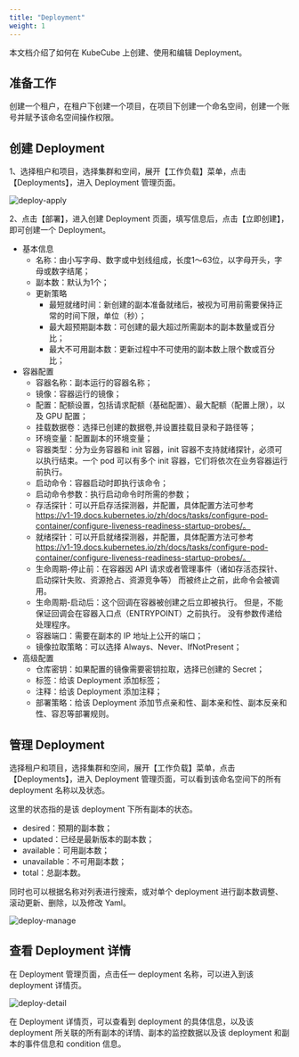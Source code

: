 ```yaml
---
title: "Deployment"
weight: 1
---
```


本文档介绍了如何在 KubeCube 上创建、使用和编辑 Deployment。

## 准备工作

创建一个租户，在租户下创建一个项目，在项目下创建一个命名空间，创建一个账号并赋予该命名空间操作权限。

## 创建 Deployment

1、选择租户和项目，选择集群和空间，展开【工作负载】菜单，点击 【Deployments】，进入 Deployment 管理页面。

![deploy-apply](/imgs/user-guide/ns-scoped-res/workload/Deployment/deploy-apply.png)

2、点击【部署】，进入创建 Deployment 页面，填写信息后，点击【立即创建】，即可创建一个 Deployment。

- 基本信息
    - 名称：由小写字母、数字或中划线组成，长度1～63位，以字母开头，字母或数字结尾；
    - 副本数：默认为1个；
    - 更新策略
        - 最短就绪时间：新创建的副本准备就绪后，被视为可用前需要保持正常的时间下限，单位（秒）；
        - 最大超预期副本数：可创建的最大超过所需副本的副本数量或百分比；
        - 最大不可用副本数：更新过程中不可使用的副本数上限个数或百分比；
- 容器配置
    - 容器名称：副本运行的容器名称；
    - 镜像：容器运行的镜像；
    - 配置：配额设置，包括请求配额（基础配置）、最大配额（配置上限），以及 GPU 配置；
    - 挂载数据卷：选择已创建的数据卷,并设置挂载目录和子路径等；
    - 环境变量：配置副本的环境变量；
    - 容器类型：分为业务容器和 init 容器，init 容器不支持就绪探针，必须可以执行结束。一个 pod 可以有多个 init 容器，它们将依次在业务容器运行前执行。
    - 启动命令：容器启动时即执行该命令；
    - 启动命令参数：执行启动命令时所需的参数；
    - 存活探针：可以开启存活探测器，并配置，具体配置方法可参考 https://v1-19.docs.kubernetes.io/zh/docs/tasks/configure-pod-container/configure-liveness-readiness-startup-probes/。
    - 就绪探针：可以开启就绪探测器，并配置，具体配置方法可参考 https://v1-19.docs.kubernetes.io/zh/docs/tasks/configure-pod-container/configure-liveness-readiness-startup-probes/。
    - 生命周期-停止前：在容器因 API 请求或者管理事件（诸如存活态探针、启动探针失败、资源抢占、资源竞争等） 而被终止之前，此命令会被调用。
    - 生命周期-启动后：这个回调在容器被创建之后立即被执行。 但是，不能保证回调会在容器入口点（ENTRYPOINT）之前执行。 没有参数传递给处理程序。
    - 容器端口：需要在副本的 IP 地址上公开的端口；
    - 镜像拉取策略：可以选择 Always、Never、IfNotPresent；
- 高级配置
    - 仓库密钥：如果配置的镜像需要密钥拉取，选择已创建的 Secret；
    - 标签：给该 Deployment 添加标签；
    - 注释：给该 Deployment 添加注释；
    - 部署策略：给该 Deployment 添加节点亲和性、副本亲和性、副本反亲和性、容忍等部署规则。
    
## 管理 Deployment

选择租户和项目，选择集群和空间，展开【工作负载】菜单，点击【Deployments】，进入 Deployment 管理页面，可以看到该命名空间下的所有 deployment 名称以及状态。

这里的状态指的是该 deployment 下所有副本的状态。

- desired：预期的副本数；
- updated：已经是最新版本的副本数；
- available：可用副本数；
- unavailable：不可用副本数；
- total：总副本数。

同时也可以根据名称对列表进行搜索，或对单个 deployment 进行副本数调整、滚动更新、删除，以及修改 Yaml。

![deploy-manage](/imgs/user-guide/ns-scoped-res/workload/Deployment/deploy-manage.png)

## 查看 Deployment 详情

在 Deployment 管理页面，点击任一 deployment 名称，可以进入到该 deployment 详情页。

![deploy-detail](/imgs/user-guide/ns-scoped-res/workload/Deployment/deploy-detail.png)

在 Deployment 详情页，可以查看到 deployment 的具体信息，以及该 deployment 所关联的所有副本的详情、副本的监控数据以及该 deployment 和副本的事件信息和 condition 信息。